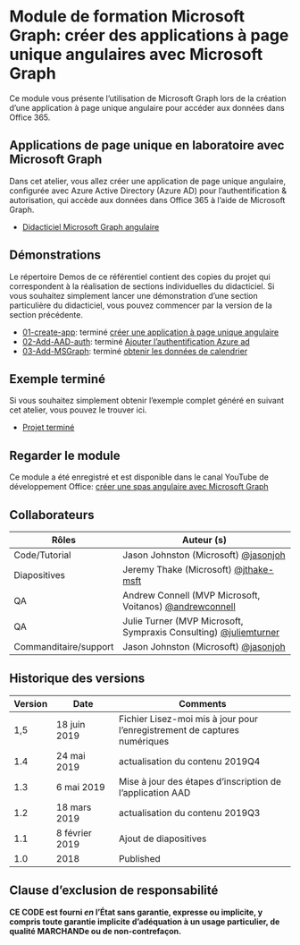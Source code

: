 # <a name="microsoft-graph-training-module---build-angular-single-page-apps-with-microsoft-graph"></a>Module de formation Microsoft Graph: créer des applications à page unique angulaires avec Microsoft Graph

Ce module vous présente l’utilisation de Microsoft Graph lors de la création d’une application à page unique angulaire pour accéder aux données dans Office 365.

## <a name="lab---angular-single-page-apps-with-the-microsoft-graph"></a>Applications de page unique en laboratoire avec Microsoft Graph

Dans cet atelier, vous allez créer une application de page unique angulaire, configurée avec Azure Active Directory (Azure AD) pour l’authentification & autorisation, qui accède aux données dans Office 365 à l’aide de Microsoft Graph.

- [Didacticiel Microsoft Graph angulaire](https://docs.microsoft.com/graph/tutorials/angular)

## <a name="demos"></a>Démonstrations

Le [](demos) répertoire Demos de ce référentiel contient des copies du projet qui correspondent à la réalisation de sections individuelles du didacticiel. Si vous souhaitez simplement lancer une démonstration d’une section particulière du didacticiel, vous pouvez commencer par la version de la section précédente.

- [01-create-app](demos/01-create-app): terminé [créer une application à page unique angulaire](https://docs.microsoft.com/graph/tutorials/angular?tutorial-step=1)
- [02-Add-AAD-auth](demos/02-add-aad-auth): terminé [Ajouter l’authentification Azure ad](https://docs.microsoft.com/graph/tutorials/angular?tutorial-step=3)
- [03-Add-MSGraph](demos/03-add-msgraph): terminé [obtenir les données de calendrier](https://docs.microsoft.com/graph/tutorials/angular?tutorial-step=4)

## <a name="completed-sample"></a>Exemple terminé

Si vous souhaitez simplement obtenir l’exemple complet généré en suivant cet atelier, vous pouvez le trouver ici.

- [Projet terminé](demos/03-add-msgraph)

## <a name="watch-the-module"></a>Regarder le module

Ce module a été enregistré et est disponible dans le canal YouTube de développement Office: [créer une spas angulaire avec Microsoft Graph](https://youtu.be/KUPRTTOUzz8)

## <a name="contributors"></a>Collaborateurs

|       Rôles       |                                           Auteur (s)                                           |
| ----------------- | --------------------------------------------------------------------------------------------- |
| Code/Tutorial   | Jason Johnston (Microsoft) [@jasonjoh](//github.com/jasonjoh)                                 |
| Diapositives            | Jeremy Thake (Microsoft) [@jthake-msft](//github.com/jthake-msft)                             |
| QA                | Andrew Connell (MVP Microsoft, Voitanos) [@andrewconnell](//github.com/andrewconnell)         |
| QA                | Julie Turner (MVP Microsoft, Sympraxis Consulting) [@juliemturner](//github.com/juliemturner) |
| Commanditaire/support | Jason Johnston (Microsoft) [@jasonjoh](//github.com/jasonjoh)                                 |

## <a name="version-history"></a>Historique des versions

| Version |       Date       |                     Comments                     |
| ------- | ---------------- | ------------------------------------------------ |
| 1,5     | 18 juin 2019    | Fichier Lisez-moi mis à jour pour l’enregistrement de captures numériques |
| 1.4     | 24 mai 2019     | actualisation du contenu 2019Q4                           |
| 1.3     | 6 mai 2019      | Mise à jour des étapes d’inscription de l’application AAD               |
| 1.2     | 18 mars 2019   | actualisation du contenu 2019Q3                           |
| 1.1     | 8 février 2019 | Ajout de diapositives                                     |
| 1.0     | 2018             | Published                                        |

## <a name="disclaimer"></a>Clause d’exclusion de responsabilité

**CE CODE est fourni *en* l’État sans garantie, expresse ou implicite, y compris toute garantie implicite d’adéquation à un usage particulier, de qualité MARCHANDe ou de non-contrefaçon.**

